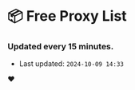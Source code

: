 # :package: Free Proxy List
### Updated every 15 minutes.

- Last updated: `2024-10-09 14:33`

:heart:
